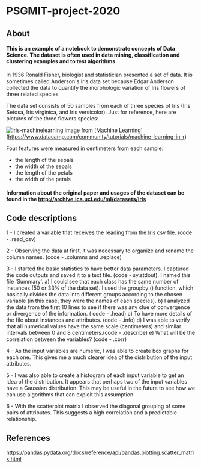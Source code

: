 # **PSGMIT-project-2020**

## About

#### This is an example of a notebook to demonstrate concepts of Data Science. The dataset is often used in data mining, classification and clustering examples and to test algorithms.

In 1936 Ronald Fisher, biologist and statistician presented a set of data. It is sometimes called Anderson's Iris data set because Edgar Anderson collected the data to quantify the morphologic variation of Iris flowers of three related species.

The data set consists of 50 samples from each of three species of Iris (Iris Setosa, Iris virginica, and Iris versicolor). Just for reference, here are pictures of the three flowers species:

![iris-machinelearning](https://user-images.githubusercontent.com/29405430/79043073-c1b01300-7bf4-11ea-9038-e99a9785db50.png)
image from [Machine Learning] (https://www.datacamp.com/community/tutorials/machine-learning-in-r)

Four features were measured in centimeters from each sample: 
* the length of the sepals
* the width of the sepals
* the length of the petals
* the width of the petals

#### Information about the original paper and usages of the dataset can be found in the http://archive.ics.uci.edu/ml/datasets/Iris

## Code descriptions

1 - I created a variable that receives the reading from the Iris csv file. (code - .read_csv)

2 - Observing the data at first, it was necessary to organize and rename the column names. (code - .columns and .replace)

3 - I started the basic statistics to have better data parameters. I captured the code outputs and saved it to a text file. (code - sy.stdout). I named this file 'Summary'.
  a) I could see that each class has the same number of instances (50 or 33% of the data set). I used the groupby () function, which basically divides the data into different groups according to the chosen variable (in this case, they were the names of each species).
  b) I analyzed the data from the first 10 lines to see if there was any clue of convergence or divergence of the information. ( code - .head)
  c) To have more details of the file about instances and attributes. (code - .info)
  d) I was able to verify that all numerical values have the same scale (centimeters) and similar intervals between 0 and 8 centimeters.(code - .describe) 
  e) What will be the correlation between the variables? (code - .corr)
  
4 - As the input variables are numeric, I was able to create box graphs for each one. This gives me a much clearer idea of the distribution of the input attributes.

5 - I was also able to create a histogram of each input variable to get an idea of the distribution. It appears that perhaps two of the input variables have a Gaussian distribution. This may be useful in the future to see how we can use algorithms that can exploit this assumption.

6 - With the scatterplot matrix I observed the diagonal grouping of some pairs of attributes. This suggests a high correlation and a predictable relationship.

## References
https://pandas.pydata.org/docs/reference/api/pandas.plotting.scatter_matrix.html
